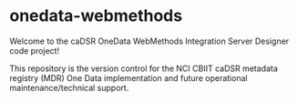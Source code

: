 # onedata-webmethods
Welcome to the caDSR OneData WebMethods Integration Server Designer code project!

This repository is the version control for the NCI CBIIT caDSR metadata registry (MDR) One Data implementation and future operational maintenance/technical support.
